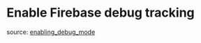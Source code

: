 # Enable Firebase debug tracking


source: [enabling_debug_mode](https://firebase.google.com/docs/analytics/debugview#enabling_debug_mode)
